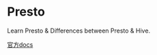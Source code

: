 # Presto
Learn Presto &amp; Differences between Presto &amp; Hive.

[官方docs](https://prestodb.io/docs/current/)

